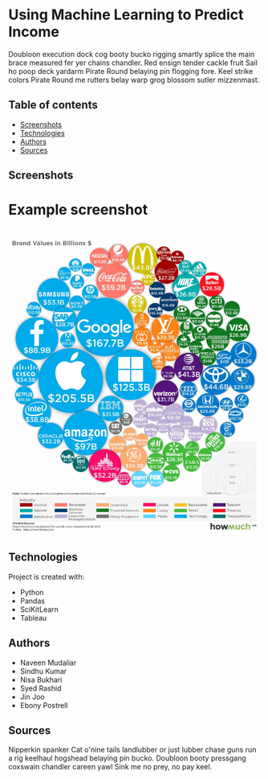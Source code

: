 # Using Machine Learning to Predict Income

Doubloon execution dock cog booty bucko rigging smartly splice the main brace measured fer yer chains chandler. Red ensign tender cackle fruit Sail ho poop deck yardarm Pirate Round belaying pin flogging fore. Keel strike colors Pirate Round me rutters belay warp grog blossom sutler mizzenmast.

## Table of contents
* [Screenshots](#screenshots)
* [Technologies](#technologies)
* [Authors](#authors)
* [Sources](#sources)

## Screenshots
# Example screenshot
# ![Final_Project_US-Income](Resources/ipsum1.jpg)
	
## Technologies
Project is created with:
* Python
* Pandas
* SciKitLearn
* Tableau

## Authors
* Naveen Mudaliar
* Sindhu Kumar
* Nisa Bukhari
* Syed Rashid
* Jin Joo
* Ebony Postrell

## Sources
Nipperkin spanker Cat o'nine tails landlubber or just lubber chase guns run a rig keelhaul hogshead belaying pin bucko. Doubloon booty pressgang coxswain chandler careen yawl Sink me no prey, no pay keel.